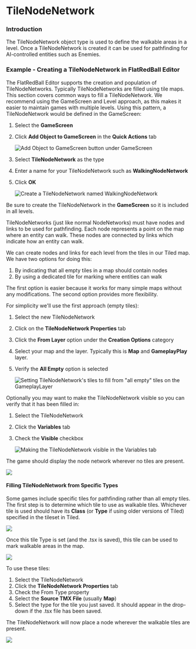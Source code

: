 # TileNodeNetwork

### Introduction

The TileNodeNetwork object type is used to define the walkable areas in a level. Once a TileNodeNetwork is created it can be used for pathfinding for AI-controlled entities such as Enemies.&#x20;

### Example - Creating a TileNodeNetwork in FlatRedBall Editor

The FlatRedBall Editor supports the creation and population of TileNodeNetworks. Typically TileNodeNetworks are filled using tile maps. This section covers common ways to fill a TileNodeNetwork. We recommend using the GameScreen and Level approach, as this makes it easier to maintain games with multiple levels. Using this pattern, a TileNodeNetwork would be defined in the GameScreen:

1. Select the **GameScreen**
2.  Click **Add Object to GameScreen** in the **Quick Actions** tab

    ![Add Object to GameScreen button under GameScreen](<../../../.gitbook/assets/28\_06 00 25.png>)
3. Select **TileNodeNetwork** as the type
4. Enter a name for your TileNodeNetwork such as **WalkingNodeNetwork**
5.  Click **OK**

    ![Create a TileNodeNetwork named WalkingNodeNetwork](<../../../.gitbook/assets/28\_06 01 53.png>)

Be sure to create the TileNodeNetwork in the **GameScreen** so it is included in all levels.&#x20;

TileNodeNetworks (just like normal NodeNetworks) must have nodes and links to be used for pathfinding. Each node represents a point on the map where an entity can walk. These nodes are connected by links which indicate how an entity can walk.

We can create nodes and links for each level from the tiles in our Tiled map. We have two options for doing this:

1. By indicating that all empty tiles in a map should contain nodes
2. By using a dedicated tile for marking where entities can walk

The first option is easier because it works for many simple maps without any modifications. The second option provides more flexibility.

For simplicity we'll use the first approach (empty tiles):

1. Select the new TileNodeNetwork
2. Click on the **TileNodeNetwork Properties** tab
3. Click the **From Layer** option under the **Creation Options** category
4. Select your map and the layer. Typically this is **Map** and **GameplayPlay** layer.
5.  Verify the **All Empty** option is selected

    ![Setting TileNodeNetwork's tiles to fill from "all empty" tiles on the GameplayLayer](<../../../.gitbook/assets/28\_06 42 02.png>)

Optionally you may want to make the TileNodeNetwork visible so you can verify that it has been filled in:

1. Select the TileNodeNetwork
2. Click the **Variables** tab
3.  Check the **Visible** checkbox

    ![Making the TileNodeNetwork visible in the Variables tab](<../../../.gitbook/assets/28\_06 44 00.png>)

The game should display the node network wherever no tiles are present.

![](../../../.gitbook/assets/2021-08-img\_61279322b6383.png)

#### Filling TileNodeNetwork from Specific Types

Some games include specific tiles for pathfinding rather than all empty tiles. The first step is to determine which tile to use as walkable tiles. Whichever tile is used should have its **Class** (or **Type** if using older versions of Tiled) specified in the tileset in Tiled.

![](<../../../.gitbook/assets/28\_06 45 47.png>)

Once this tile Type is set (and the .tsx is saved), this tile can be used to mark walkable areas in the map.

![](../../../.gitbook/assets/2021-08-img\_6127946f19390.png)

To use these tiles:

1. Select the TileNodeNetwork
2. Click the **TileNodeNetwork Properties** tab
3. Check the From Type property
4. Select the **Source TMX File** (usually **Map**)
5. Select the type for the tile you just saved. It should appear in the drop-down if the .tsx file has been saved.

The TileNodeNetwork will now place a node wherever the walkable tiles are present.

![](../../../.gitbook/assets/2021-08-img\_6127951030eb7.png)

